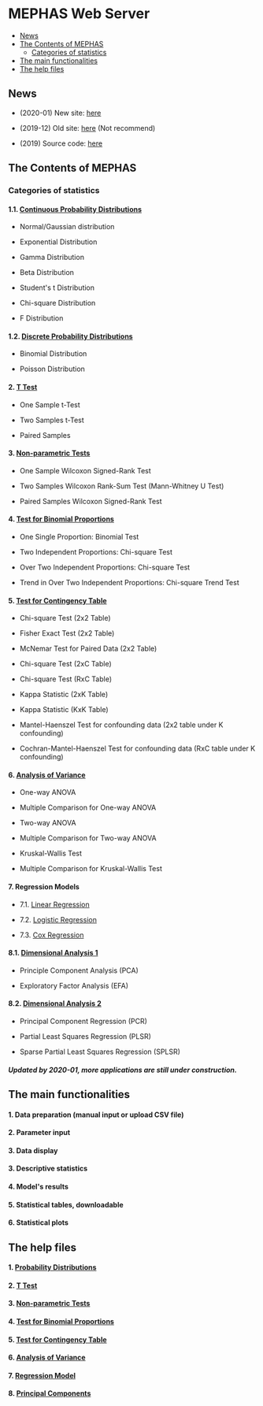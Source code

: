 # MEPHAS Web Server
<!-- MarkdownTOC -->

- [News](#news)
- [The Contents of MEPHAS](#the-contents-of-mephas)
  - [Categories of statistics](#categories-of-statistics)
- [The main functionalities](#the-main-functionalities)
- [The help files](#the-help-files)

<!-- /MarkdownTOC -->


<a id="news"></a>
## News 

- (2020-01) New site: [here](https://alain003.phs.osaka-u.ac.jp/mephas/)

- (2019-12) Old site: [here](https://alain003.phs.osaka-u.ac.jp/mephas/index_old.html) (Not recommend)

- (2019) Source code: [here](https://github.com/mephas/mephas_web)

<a id="the-contents-of-mephas"></a>
## The Contents of MEPHAS

<a id="categories-of-statistics"></a>
### Categories of statistics

<a id="1-probability-distributions"></a>
#### 1.1. [Continuous Probability Distributions](https://alain003.phs.osaka-u.ac.jp/mephas_web/1_1MFScondist/)
  
- Normal/Gaussian distribution

- Exponential Distribution

- Gamma Distribution

- Beta Distribution

- Student's t Distribution

- Chi-square Distribution

- F Distribution

#### 1.2. [Discrete Probability Distributions](https://alain003.phs.osaka-u.ac.jp/mephas_web/1_2MFSdisdist/)

- Binomial Distribution

- Poisson Distribution
       
<a id="2-t-test"></a>
#### 2. [T Test](https://alain003.phs.osaka-u.ac.jp/mephas_web/2MFSttest/)
  
  - One Sample t-Test
  
  - Two Samples t-Test
  
  - Paired Samples

<a id="3-non-parametric-tests"></a>
#### 3. [Non-parametric Tests](https://alain003.phs.osaka-u.ac.jp/mephas_web/3MFSnptest/)

  - One Sample Wilcoxon Signed-Rank Test
    
  - Two Samples Wilcoxon Rank-Sum Test (Mann-Whitney U Test)
    
  - Paired Samples Wilcoxon Signed-Rank Test

<a id="4-test-for-binomial-proportions"></a>
#### 4. [Test for Binomial Proportions](https://alain003.phs.osaka-u.ac.jp/mephas_web/4MFSproptest/)

  - One Single Proportion: Binomial Test
  
  - Two Independent Proportions: Chi-square Test
  
  - Over Two Independent Proportions: Chi-square Test

  - Trend in Over Two Independent Proportions: Chi-square Trend Test

<a id="5-test-for-contingency-table"></a>
#### 5. [Test for Contingency Table](https://alain003.phs.osaka-u.ac.jp/mephas_web/5MFSrctabtest/)

  - Chi-square Test (2x2 Table)

  - Fisher Exact Test (2x2 Table)
  
  - McNemar Test for Paired Data (2x2 Table)

  - Chi-square Test (2xC Table)

  - Chi-square Test (RxC Table)

  - Kappa Statistic (2xK Table)

  - Kappa Statistic (KxK Table)

  - Mantel-Haenszel Test for confounding data (2x2 table under K confounding)

  - Cochran-Mantel-Haenszel Test for confounding data (RxC table under K confounding)

<a id="6-analysis-of-variance"></a>
#### 6. [Analysis of Variance](https://alain003.phs.osaka-u.ac.jp/mephas_web/6MFSanova/)

  - One-way ANOVA

  - Multiple Comparison for One-way ANOVA
  
  - Two-way ANOVA

  - Multiple Comparison for Two-way ANOVA
  
  - Kruskal-Wallis Test 

  - Multiple Comparison for Kruskal-Wallis Test

<a id="7-regression-model"></a>
#### 7. Regression Models

  - 7.1. [Linear Regression](https://alain003.phs.osaka-u.ac.jp/mephas_web/7_1MFSlr/)
  
  - 7.2. [Logistic Regression](https://alain003.phs.osaka-u.ac.jp/mephas_web/7_2MFSlogit/)
  
  - 7.3. [Cox Regression](https://alain003.phs.osaka-u.ac.jp/mephas_web/7_3MFSsurv/)

<a id="8-principal-components"></a>

#### 8.1. [Dimensional Analysis 1](https://alain003.phs.osaka-u.ac.jp/mephas_web/8_1MFSpca/)

  - Principle Component Analysis (PCA)

  - Exploratory Factor Analysis (EFA)

#### 8.2. [Dimensional Analysis 2](https://alain003.phs.osaka-u.ac.jp/mephas_web/8_2MFSpls/) 
  
  - Principal Component Regression (PCR)

  - Partial Least Squares Regression (PLSR)
  
  - Sparse Partial Least Squares Regression (SPLSR)


##### Updated by 2020-01, more applications are still under construction.

<a id="the-main-functionalities"></a>
## The main functionalities

#### 1. Data preparation (manual input or upload CSV file)

#### 2. Parameter input

#### 3. Data display

#### 3. Descriptive statistics

#### 4. Model's results

#### 5. Statistical tables, downloadable

#### 6. Statistical plots

<a id="the-help-files"></a>
## The help files

<a id="1-probability-distributions-1"></a>
#### 1. [Probability Distributions](https://alain003.phs.osaka-u.ac.jp/mephas/help1.html)
 
<a id="2-t-test-1"></a>
#### 2. [T Test](https://alain003.phs.osaka-u.ac.jp/mephas/help2.html/)

<a id="3-non-parametric-tests-1"></a>
#### 3. [Non-parametric Tests](https://alain003.phs.osaka-u.ac.jp/mephas/help3.html/)

<a id="4-test-for-binomial-proportions-1"></a>
#### 4. [Test for Binomial Proportions](https://alain003.phs.osaka-u.ac.jp/mephas/help4.html/)

<a id="5-test-for-contingency-table-1"></a>
#### 5. [Test for Contingency Table](https://alain003.phs.osaka-u.ac.jp/mephas/help5.html/)

<a id="6-analysis-of-variance-1"></a>
#### 6. [Analysis of Variance](https://alain003.phs.osaka-u.ac.jp/mephas/help6.html/)

<a id="7-regression-model-1"></a>
#### 7. [Regression Model](https://alain003.phs.osaka-u.ac.jp/mephas/help7.html/)

<a id="8-principal-components-1"></a>
#### 8. [Principal Components](https://alain003.phs.osaka-u.ac.jp/mephas/help8.html/)

